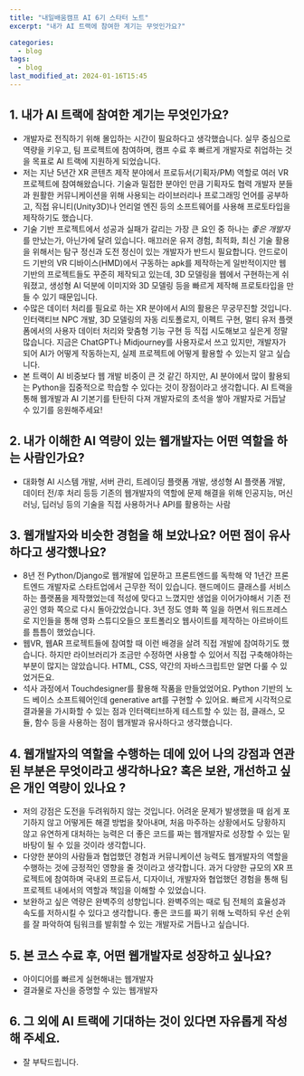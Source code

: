 ```yaml
---
title: "내일배움캠프 AI 6기 스타터 노트"
excerpt: "내가 AI 트랙에 참여한 계기는 무엇인가요?"

categories:
  - blog
tags:
  - blog
last_modified_at: 2024-01-16T15:45
---
```


## 1. **내가 AI 트랙에 참여한 계기는 무엇인가요?**

- 개발자로 전직하기 위해 몰입하는 시간이 필요하다고 생각했습니다. 실무 중심으로 역량을 키우고, 팀 프로젝트에 참여하며, 캠프 수료 후 빠르게 개발자로 취업하는 것을 목표로 AI 트랙에 지원하게 되었습니다.
- 저는 지난 5년간 XR 콘텐츠 제작 분야에서 프로듀서(기획자/PM) 역할로 여러 VR 프로젝트에 참여해왔습니다. 기술과 밀접한 분야인 만큼 기획자도 협력 개발자 분들과 원활한 커뮤니케이션을 위해 사용되는 라이브러리나 프로그래밍 언어를 공부하고, 직접 유니티(Unity3D)나 언리얼 엔진 등의 소프트웨어를 사용해 프로토타입을 제작하기도 했습니다.
- 기술 기반 프로젝트에서 성공과 실패가 갈리는 가장 큰 요인 중 하나는 *좋은 개발자*를 만났는가, 아닌가에 달려 있습니다. 매끄러운 유저 경험, 최적화, 최신 기술 활용을 위해서는 탐구 정신과 도전 정신이 있는 개발자가 반드시 필요합니다. 안드로이드 기반의 VR 디바이스(HMD)에서 구동하는 apk를 제작하는게 일반적이지만 웹 기반의 프로젝트들도 꾸준히 제작되고 있는데, 3D 모델링을 웹에서 구현하는게 쉬워졌고, 생성형 AI 덕분에 이미지와 3D 모델링 등을 빠르게 제작해 프로토타입을 만들 수 있기 때문입니다.
- 수많은 데이터 처리를 필요로 하는 XR 분야에서 AI의 활용은 무궁무진할 것입니다. 인터랙티브 NPC 개발, 3D 모델링의 자동 리토폴로지, 이펙트 구현, 멀티 유저 플랫폼에서의 사용자 데이터 처리와 맞춤형 기능 구현 등 직접 시도해보고 싶은게 정말 많습니다. 지금은 ChatGPT나 Midjourney를 사용자로서 쓰고 있지만, 개발자가 되어 AI가 어떻게 작동하는지, 실제 프로젝트에 어떻게 활용할 수 있는지 알고 싶습니다.
- 본 트랙이 AI 비중보다 웹 개발 비중이 큰 것 같긴 하지만, AI 분야에서 많이 활용되는 Python을 집중적으로 학습할 수 있다는 것이 장점이라고 생각합니다. AI 트랙을 통해 웹개발과 AI 기본기를 탄탄히 다져 개발자로의 초석을 쌓아 개발자로 거듭날 수 있기를 응원해주세요!

## 2. 내가 이해한 AI 역량이 있는 **웹개발자**는 어떤 역할을 하는 사람인가요?

- 대화형 AI 시스템 개발, 서버 관리, 트레이딩 플랫폼 개발, 생성형 AI 플랫폼 개발, 데이터 전/후 처리 등등 기존의 웹개발자의 역할에 문제 해결을 위해 인공지능, 머신러닝, 딥러닝 등의 기술을 직접 사용하거나 API를 활용하는 사람

## 3. 웹개발자와 비슷한 경험을 해 보았나요? 어떤 점이 유사하다고 생각했나요?

- 8년 전 Python/Django로 웹개발에 입문하고 프론트엔드를 독학해 약 1년간 프론트엔드 개발자로 스타트업에서 근무한 적이 있습니다. 핸드메이드 클래스를 서비스하는 플랫폼을 제작했었는데 적성에 맞다고 느꼈지만 생업을 이어가야해서 기존 전공인 영화 쪽으로 다시 돌아갔었습니다. 3년 정도 영화 쪽 일을 하면서 워드프레스로 지인들을 통해 영화 스튜디오들으 포트폴리오 웹사이트를 제작하는 아르바이트를 틈틈이 했었습니다.
- 웹VR, 웹AR 프로젝트들에 참여할 때 이런 배경을 살려 직접 개발에 참여하기도 했습니다. 하지만 라이브러리가 조금만 수정하면 사용할 수 있어서 직접 구축해야하는 부분이 많지는 않았습니다. HTML, CSS, 약간의 자바스크립트만 알면 다룰 수 있었거든요.
- 석사 과정에서 Touchdesigner를 활용해 작품을 만들었었어요. Python 기반의 노드 베이스 소프트웨어인데 generative art를 구현할 수 있어요. 빠르게 시각적으로 결과물을 가시화할 수 있는 점과 인터랙티브하게 테스트할 수 있는 점, 클래스, 모듈, 함수 등을 사용하는 점이 웹개발과 유사하다고 생각했습니다.

## 4. 웹개발자**의 역할을 수행하는 데에 있어 나의 강점과 연관된 부분은 무엇이라고 생각하나요?** 혹은 보완, 개선하고 싶은 개인 역량이 있나요 ?

- 저의 강점은 도전을 두려워하지 않는 것입니다. 어려운 문제가 발생했을 때 쉽게 포기하지 않고 어떻게든 해결 방법을 찾아내며, 처음 마주하는 상황에서도 당황하지 않고 유연하게 대처하는 능력은 더 좋은 코드를 짜는 웹개발자로 성장할 수 있는 밑바탕이 될 수 있을 것이라 생각합니다.
- 다양한 분야의 사람들과 협업했던 경험과 커뮤니케이션 능력도 웹개발자의 역할을 수행하는 것에 긍정적인 영향을 줄 것이라고 생각합니다. 과거 다양한 규모의 XR 프로젝트에 참여하며 국내외 프로듀서, 디자이너, 개발자와 협업했던 경험을 통해 팀 프로젝트 내에서의 역할과 책임을 이해할 수 있었습니다.
- 보완하고 싶은 역량은 완벽주의 성향입니다. 완벽주의는 때로 팀 전체의 효율성과 속도를 저하시킬 수 있다고 생각합니다. 좋은 코드를 짜기 위해 노력하되 우선 순위를 잘 파악하여 팀워크를 발휘할 수 있는 개발자로 거듭나고 싶습니다.

## 5. **본 코스 수료 후, 어떤 웹개발자로 성장하고 싶나요?**

- 아이디어를 빠르게 실현해내는 웹개발자
- 결과물로 자신을 증명할 수 있는 웹개발자

## 6. **그 외에 AI 트랙에 기대하는 것이 있다면 자유롭게 작성해 주세요.**

- 잘 부탁드립니다.
